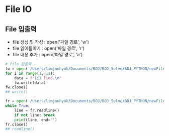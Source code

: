 # File IO

## File 입출력
  - file 생성 및 작성 : open('파일 경로', 'w')
  - file 읽어들이기 : open('파일 경로', 'r')
  - file 내용 추가 : open('파일 경로', 'a')

```python
# file 입출력
fw = open('/Users/limjunhyuk/Documents/BOJ/BOJ_Solve/BOJ_PYTHON/newFile.txt', 'w')
for i in range(1, 11):
    data = f"{i} line.\n"
    fw.write(data)
fw.close()
## write()

fr = open('/Users/limjunhyuk/Documents/BOJ/BOJ_Solve/BOJ_PYTHON/newFile.txt', 'r')
while True:
    line = fr.readline()
    if not line: break
    print(line, end='')
fr.close()
## readline()
```
